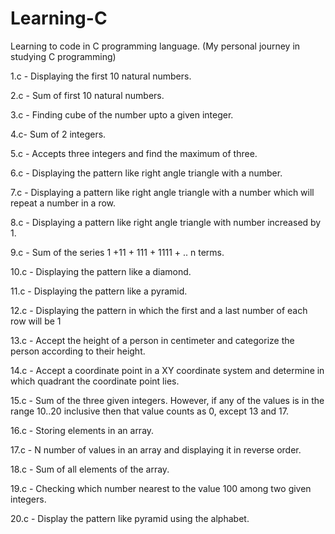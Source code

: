 # Learning-C
Learning to code in C programming language. (My personal journey in studying C programming)

1.c - Displaying the first 10 natural numbers.

2.c - Sum of first 10 natural numbers.

3.c - Finding cube of the number upto a given integer.

4.c- Sum of 2 integers.

5.c - Accepts three integers and find the maximum of three.

6.c - Displaying the pattern like right angle triangle with a number.

7.c - Displaying a pattern like right angle triangle with a number which will repeat a number in a row.

8.c - Displaying a pattern like right angle triangle with number increased by 1.

9.c - Sum of the series 1 +11 + 111 + 1111 + .. n terms.

10.c - Displaying the pattern like a diamond.

11.c - Displaying the pattern like a pyramid.

12.c - Displaying the pattern in which the first and a last number of each row will be 1

13.c - Accept the height of a person in centimeter and categorize the person according to their height.

14.c - Accept a coordinate point in a XY coordinate system and determine in which quadrant the coordinate point lies.

15.c - Sum of the three given integers. However, if any of the values is in the range 10..20 
inclusive then that value counts as 0, except 13 and 17.

16.c - Storing elements in an array.

17.c - N number of values in an array and displaying it in reverse order.

18.c - Sum of all elements of the array.

19.c - Checking which number nearest to the value 100 among 
two given integers.

20.c - Display the pattern like pyramid using the alphabet.
